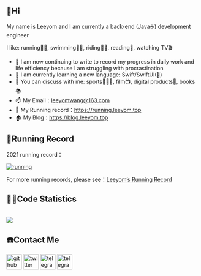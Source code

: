 ## 👋Hi 
My name is Leeyom and I am currently a back-end (Java☕️) development engineer

I like: running🏃🏻, swimming🏊🏻, riding🚴🏻, reading📖, watching TV🎬

- 🔭 I am now continuing to write to record my progress in daily work and life efficiency because I am struggling with procrastination
- 🌱 I am currently learning a new language: Swift/SwiftUI()
- 💬 You can discuss with me: sports🏃🏻‍♂️, film📺, digital products📱, books📚
- 📫 My Email：leeyomwang@163.com
- 🏃 My Running record：https://running.leeyom.top
- 🏠 My Blog：https://blog.leeyom.top


## 🏃Running Record

2021 running record：

[![running](https://raw.githubusercontent.com/superleeyom/running_page/master/assets/github_2021.svg)](https://running.leeyom.top/)

For more running records, please see：[Leeyom’s Running Record](https://running.leeyom.top/)

## 👨‍💻Code Statistics

<a href="https://github.com/superleeyom"><br/>  <img align="center" src="https://github-readme-stats.vercel.app/api?username=superleeyom&show_icons=true&count_private=true&include_all_commits=true&hide_title=true" /><br/></a>

## ☎️Contact Me

[<img src='https://cdn.jsdelivr.net/npm/simple-icons@3.0.1/icons/github.svg' alt='github' height='40'>](https://github.com/superleeyom)  [<img src='https://cdn.jsdelivr.net/npm/simple-icons@3.0.1/icons/twitter.svg' alt='twitter' height='40'>](https://twitter.com/super_leeyom)  [<img src='https://cdn.jsdelivr.net/npm/simple-icons@3.0.1/icons/telegram.svg' alt='telegram' height='40'>](https://t.me/super_leeyom)   [<img src='https://cdn.jsdelivr.net/npm/simple-icons@3.0.1/icons/gmail.svg' alt='telegram' height='40'>](mailto:leeyomwang@163.com)
